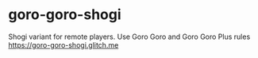 # goro-goro-shogi
Shogi variant for remote players. Use Goro Goro and Goro Goro Plus rules
https://goro-goro-shogi.glitch.me

